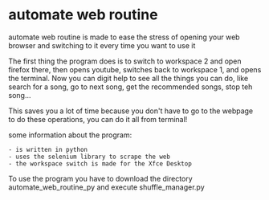 # automate web routine

automate web routine is made to ease the stress of opening your web browser and switching to it every time you want to use it

The first thing the program does is to switch to workspace 2 and open firefox there, then opens youtube, switches back to workspace 1, and opens the terminal.
Now you can digit help to see all the things you can do, like search for a song, go to next song, get the recommended songs, stop teh song...

This saves you a lot of time because you don't have to go to the webpage to do these operations, you can do it all from terminal!

some information about the program:
    
    - is written in python
    - uses the selenium library to scrape the web
    - the workspace switch is made for the Xfce Desktop

To use the program you have to download the directory automate_web_routine_py and execute shuffle_manager.py

